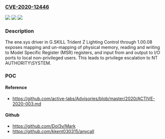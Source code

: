 ### [CVE-2020-12446](https://cve.mitre.org/cgi-bin/cvename.cgi?name=CVE-2020-12446)
![](https://img.shields.io/static/v1?label=Product&message=n%2Fa&color=blue)
![](https://img.shields.io/static/v1?label=Version&message=n%2Fa&color=blue)
![](https://img.shields.io/static/v1?label=Vulnerability&message=n%2Fa&color=brighgreen)

### Description

The ene.sys driver in G.SKILL Trident Z Lighting Control through 1.00.08 exposes mapping and un-mapping of physical memory, reading and writing to Model Specific Register (MSR) registers, and input from and output to I/O ports to local non-privileged users. This leads to privilege escalation to NT AUTHORITY\SYSTEM.

### POC

#### Reference
- https://github.com/active-labs/Advisories/blob/master/2020/ACTIVE-2020-003.md

#### Github
- https://github.com/Dol3v/Mark
- https://github.com/kkent030315/anycall

